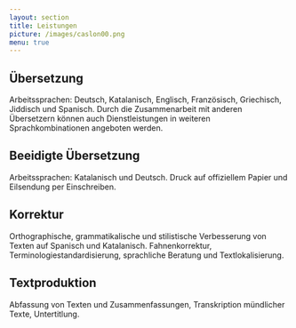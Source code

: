 ```yaml
---
layout: section
title: Leistungen
picture: /images/caslon00.png
menu: true
---
```

## Übersetzung
Arbeitssprachen: Deutsch, Katalanisch, Englisch, Französisch, Griechisch, Jiddisch und Spanisch. Durch die Zusammenarbeit mit anderen Übersetzern können auch Dienstleistungen in weiteren Sprachkombinationen angeboten werden.

## Beeidigte Übersetzung
Arbeitssprachen: Katalanisch und Deutsch. Druck auf offiziellem Papier und Eilsendung per Einschreiben.

## Korrektur
Orthographische, grammatikalische und stilistische Verbesserung von Texten auf Spanisch und Katalanisch. Fahnenkorrektur, Terminologiestandardisierung, sprachliche Beratung und Textlokalisierung.

## Textproduktion
Abfassung von Texten und Zusammenfassungen, Transkription mündlicher Texte, Untertitlung.